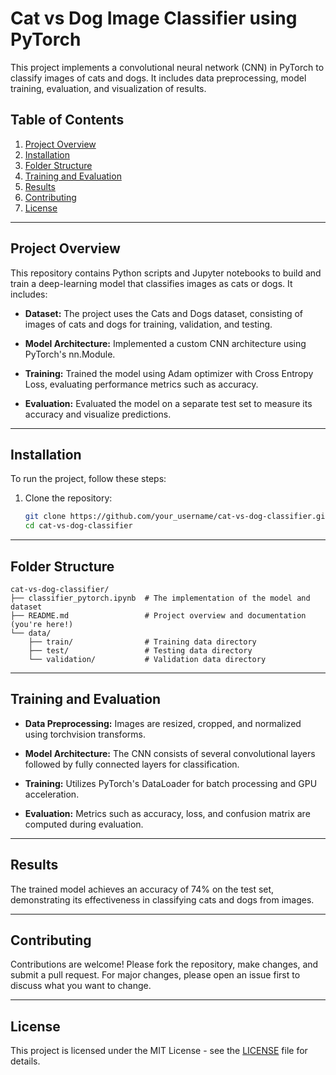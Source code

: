 # Cat vs Dog Image Classifier using PyTorch

This project implements a convolutional neural network (CNN) in PyTorch to classify images of cats and dogs. It includes data preprocessing, model training, evaluation, and visualization of results.

## Table of Contents

1. [Project Overview](#project-overview)
2. [Installation](#installation)
4. [Folder Structure](#folder-structure)
5. [Training and Evaluation](#training-and-evaluation)
6. [Results](#results)
7. [Contributing](#contributing)
8. [License](#license)

---

## Project Overview

This repository contains Python scripts and Jupyter notebooks to build and train a deep-learning model that classifies images as cats or dogs. It includes:

- **Dataset:** The project uses the Cats and Dogs dataset, consisting of images of cats and dogs for training, validation, and testing.

- **Model Architecture:** Implemented a custom CNN architecture using PyTorch's nn.Module.

- **Training:** Trained the model using Adam optimizer with Cross Entropy Loss, evaluating performance metrics such as accuracy.

- **Evaluation:** Evaluated the model on a separate test set to measure its accuracy and visualize predictions.

---

## Installation

To run the project, follow these steps:

1. Clone the repository:
   ```bash
   git clone https://github.com/your_username/cat-vs-dog-classifier.git
   cd cat-vs-dog-classifier
   ```

---


## Folder Structure

```
cat-vs-dog-classifier/
├── classifier_pytorch.ipynb  # The implementation of the model and dataset
├── README.md                 # Project overview and documentation (you're here!)
└── data/
    ├── train/                # Training data directory
    ├── test/                 # Testing data directory
    └── validation/           # Validation data directory
```

---

## Training and Evaluation

- **Data Preprocessing:** Images are resized, cropped, and normalized using torchvision transforms.

- **Model Architecture:** The CNN consists of several convolutional layers followed by fully connected layers for classification.

- **Training:** Utilizes PyTorch's DataLoader for batch processing and GPU acceleration.

- **Evaluation:** Metrics such as accuracy, loss, and confusion matrix are computed during evaluation.

---

## Results

The trained model achieves an accuracy of 74% on the test set, demonstrating its effectiveness in classifying cats and dogs from images.

---

## Contributing

Contributions are welcome! Please fork the repository, make changes, and submit a pull request. For major changes, please open an issue first to discuss what you want to change.

---

## License

This project is licensed under the MIT License - see the [LICENSE](LICENSE) file for details.
